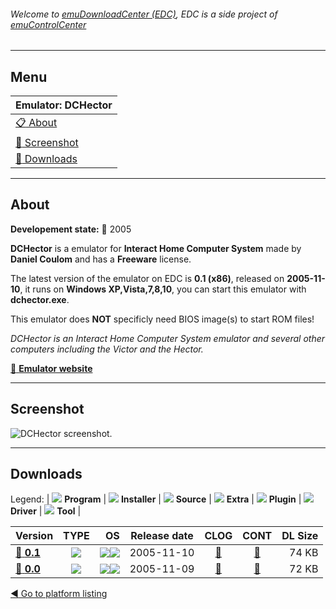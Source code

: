 ###### Welcome to [emuDownloadCenter (EDC)](https://github.com/PhoenixInteractiveNL/emuDownloadCenter/wiki/), EDC is a side project of [emuControlCenter](https://github.com/PhoenixInteractiveNL/emuControlCenter/wiki/)
***
## Menu
| **Emulator: DCHector** |
|:---------|
| [:clipboard: About](#about) |
| [:sunrise: Screenshot](#screenshot) |
| [:floppy_disk: Downloads](#downloads) |
***
## About
**Developement state:** :red_circle: 2005

**DCHector** is a emulator for **Interact Home Computer System** made by **Daniel Coulom** and has a **Freeware** license.

The latest version of the emulator on EDC is **0.1 (x86)**, released on **2005-11-10**, it runs on **Windows XP,Vista,7,8,10**, you can start this emulator with **dchector.exe**.

This emulator does **NOT** specificly need BIOS image(s) to start ROM files!

_DCHector is an Interact Home Computer System emulator and several other computers including the Victor and the Hector._

[:link: **Emulator website**](http://dchector.free.fr)
***
## Screenshot
![](https://raw.githubusercontent.com/PhoenixInteractiveNL/emuDownloadCenter/master/hooks/dchector/emulator_screen_01.jpg "DCHector screenshot.")
***
## Downloads
Legend: | 
![](https://raw.githubusercontent.com/wiki/PhoenixInteractiveNL/emuDownloadCenter/images_misc/icon_program_24.png) **Program** | 
![](https://raw.githubusercontent.com/wiki/PhoenixInteractiveNL/emuDownloadCenter/images_misc/icon_installer_24.png) **Installer** | 
![](https://raw.githubusercontent.com/wiki/PhoenixInteractiveNL/emuDownloadCenter/images_misc/icon_source_code_24.png) **Source** | 
![](https://raw.githubusercontent.com/wiki/PhoenixInteractiveNL/emuDownloadCenter/images_misc/icon_extra_24.png) **Extra** | 
![](https://raw.githubusercontent.com/wiki/PhoenixInteractiveNL/emuDownloadCenter/images_misc/icon_plugin_24.png) **Plugin** | 
![](https://raw.githubusercontent.com/wiki/PhoenixInteractiveNL/emuDownloadCenter/images_misc/icon_driver_24.png) **Driver** | 
![](https://raw.githubusercontent.com/wiki/PhoenixInteractiveNL/emuDownloadCenter/images_misc/icon_tool_24.png) **Tool** | 
 
| Version | TYPE | OS | Release date | CLOG | CONT | DL Size |
|:--------|:----:|---:|:------------:|:----:|:----:|--------:|
| [:floppy_disk: **0.1**](https://github.com/PhoenixInteractiveNL/edc-repo0003/raw/master/dchector/0.1.7z) | ![](https://raw.githubusercontent.com/wiki/PhoenixInteractiveNL/emuDownloadCenter/images_misc/icon_program_24.png) | ![](https://raw.githubusercontent.com/wiki/PhoenixInteractiveNL/emuDownloadCenter/images_misc/logo_windows_24.png)![](https://raw.githubusercontent.com/wiki/PhoenixInteractiveNL/emuDownloadCenter/images_misc/icon_32-bit_24.png) | 2005-11-10 | [:page_facing_up:](https://github.com/PhoenixInteractiveNL/edc-repo0003/blob/master/dchector/0.1_changelog.txt) | [:mag_right:](https://github.com/PhoenixInteractiveNL/edc-repo0003/blob/master/dchector/0.1_contents.txt) | 74 KB |
| [:floppy_disk: **0.0**](https://github.com/PhoenixInteractiveNL/edc-repo0003/raw/master/dchector/0.0.7z) | ![](https://raw.githubusercontent.com/wiki/PhoenixInteractiveNL/emuDownloadCenter/images_misc/icon_program_24.png) | ![](https://raw.githubusercontent.com/wiki/PhoenixInteractiveNL/emuDownloadCenter/images_misc/logo_windows_24.png)![](https://raw.githubusercontent.com/wiki/PhoenixInteractiveNL/emuDownloadCenter/images_misc/icon_32-bit_24.png) | 2005-11-09 | [:page_facing_up:](https://github.com/PhoenixInteractiveNL/edc-repo0003/blob/master/dchector/0.0_changelog.txt) | [:mag_right:](https://github.com/PhoenixInteractiveNL/edc-repo0003/blob/master/dchector/0.0_contents.txt) | 72 KB |

[:arrow_backward: Go to platform listing](https://github.com/PhoenixInteractiveNL/emuDownloadCenter/wiki/EDC-Platform-List)
